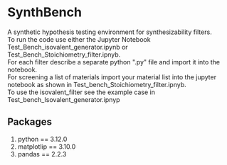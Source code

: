 # SynthBench
A synthetic hypothesis testing environment for synthesizability filters.\
To run the code use either the Jupyter Notebook Test_Bench_isovalent_generator.ipynb or Test_Bench_Stoichiometry_filter.ipnyb.\
For each filter describe a separate python ".py" file and import it into the notebook.\
For screening a list of materials import your material list into the jupyter notebook as shown in Test_bench_Stoichiometry_filter.ipnyb.\
To use the isovalent_filter see the example case in Test_bench_Isovalent_generator.ipnyp

## Packages
1. python == 3.12.0
2. matplotlip == 3.10.0
3. pandas == 2.2.3

